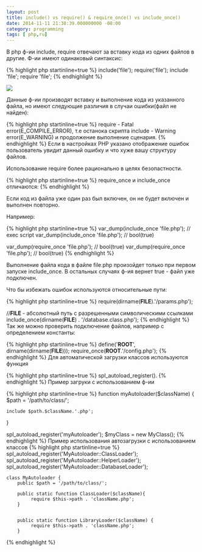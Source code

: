 ```yaml
---
layout: post
title: include() vs require() & require_once() vs include_once()
date: 2014-11-11 21:38:39.000000000 -08:00
category: programming
tags: [ php,ru]
---
```

В php ф-ии include, require отвечают за вставку кода из одних файлов в другие. Ф-ии имеют одинаковый синтаксис:
<link rel="stylesheet" type="text/css" href="/path/to/pygments.css">
{% highlight php startinline=true %}
include('file');
require('file');
include 'file';
require 'file';
{% endhighlight %}

![](../../../../assets/img/posts/2014/11/include.png)

Данные ф-ии производят вставку и выполнение кода из указанного файла, но имеют следующие различия в случаи ошибки(файл не найден):

{% highlight php startinline=true %}
require - Fatal error(E_COMPILE_ERROR), т.е останока скрипта
include - Warning error(E_WARNING) и продолжение выполнение сценария.
{% endhighlight %}
Если в настройках PHP указано отображение ошибок пользователь увидит данный ошибку и что хуже вашу структуру файлов.

Использование require более рационально в целях безопастности.

{% highlight php startinline=true %}
require_once и include_once отличаются:
{% endhighlight %}

Если код из файла уже один раз был включен, он не будет включен и выполнен повторно.

Например:

{% highlight php startinline=true %}
var_dump(include_once 'file.php'); // exec script
var_dump(include_once 'file.php'); // bool(true)

var_dump(require_once 'file.php'); // bool(true)
var_dump(require_once 'file.php'); // bool(true)
{% endhighlight %}

Выполнение файла кода в файле file.php произойдет только при первом запуске include_once. В остальных случаях ф-ия вернет true - файл уже подключен.

Что бы избежать ошибок используются относительные пути:

{% highlight php startinline=true %}
require(dirname(__FILE__).'/params.php');

//__FILE__ - абсолютный путь с разрешенными символическими ссылками
include_once(dirname(__FILE__) . '/database.class.php');
{% endhighlight %}
Так же можно проверить подключение файлов, например с определением константы:

{% highlight php startinline=true %}
define('__ROOT__', dirname(dirname(__FILE__))); 
require_once(__ROOT__.'/config.php'); 
{% endhighlight %}
Для автоматической загрузки классов используются функция

{% highlight php startinline=true %}
spl_autoload_register().
{% endhighlight %}
Пример загруки с использованием ф-ии

{% highlight php startinline=true %}
function myAutoloader($className) {
    $path = '/path/to/class/';

    include $path.$className.'.php';
}

spl_autoload_register('myAutoloader');
$myClass = new MyClass();
{% endhighlight %}
Пример использования автозагрузки с использованием классов
{% highlight php startinline=true %}
spl_autoload_register('MyAutoloader::ClassLoader');
spl_autoload_register('MyAutoloader::HelperLoader');
spl_autoload_register('MyAutoloader::DatabaseLoader');
	
	class MyAutoloader {
		public $path = '/path/to/class/';

	    public static function ClassLoader($className){
	         require $this->path . 'className.php';
	    }
	
	
	    public static function LibraryLoader($className) {
	         require $this->path . 'className.php';
	    }
{% endhighlight %}